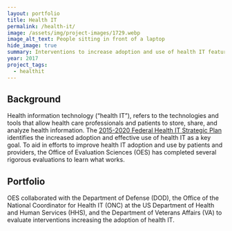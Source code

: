 ```yaml
---
layout: portfolio
title: Health IT
permalink: /health-it/
image: /assets/img/project-images/1729.webp
image_alt_text: People sitting in front of a laptop
hide_image: true
summary: Interventions to increase adoption and use of health IT features
year: 2017
project_tags:
  - healthit
---
```

## Background
Health information technology (“health IT”), refers to the technologies and tools that allow health care professionals and patients to store, share, and analyze health information. The <a href="https://www.healthit.gov/sites/default/files/9-5-federalhealthitstratplanfinal_0.pdf" target="_blank">2015-2020 Federal Health IT Strategic Plan</a> identifies the increased adoption and effective use of health IT as a key goal. To aid in efforts to improve health IT adoption and use by patients and providers, the Office of Evaluation Sciences (OES) has completed several rigorous evaluations to learn what works. 

## Portfolio
OES collaborated with the Department of Defense (DOD), the Office of the National Coordinator for Health IT (ONC) at the US Department of Health and Human Services (HHS), and the Department of Veterans Affairs (VA) to evaluate interventions increasing the adoption of health IT.
